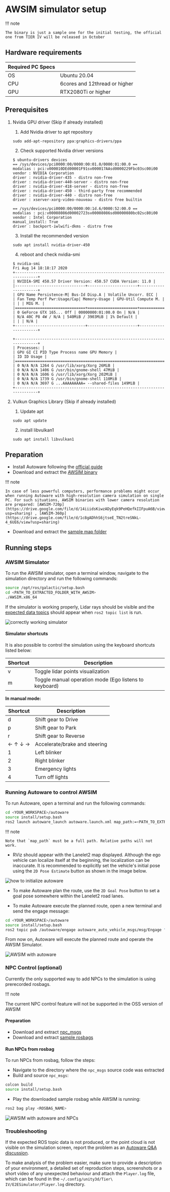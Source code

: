 # AWSIM simulator setup

!!! note

    The binary is just a sample one for the initial testing, the official one from TIER IV will be released in October

## Hardware requirements

| Required PC Specs |                               |
| :---------------- | :---------------------------- |
| OS                | Ubuntu 20.04                  |
| CPU               | 6cores and 12thread or higher |
| GPU               | RTX2080Ti or higher           |

## Prerequisites

1. Nvidia GPU driver (Skip if already installed)
    1. Add Nvidia driver to apt repository
    ```
    sudo add-apt-repository ppa:graphics-drivers/ppa
    ```
    2. Check supported Nvidia driver versions
    ```
    $ ubuntu-drivers devices
    == /sys/devices/pci0000:00/0000:00:01.0/0000:01:00.0 ==
    modalias : pci:v000010DEd00001F91sv000017AAsd0000229Fbc03sc00i00
    vendor : NVIDIA Corporation
    driver : nvidia-driver-435 - distro non-free
    driver : nvidia-driver-440-server - distro non-free
    driver : nvidia-driver-418-server - distro non-free
    driver : nvidia-driver-450 - third-party free recommended
    driver : nvidia-driver-440 - distro non-free
    driver : xserver-xorg-video-nouveau - distro free builtin

    == /sys/devices/pci0000:00/0000:00:1d.6/0000:52:00.0 ==
    modalias : pci:v00008086d00002723sv00008086sd00000080bc02sc80i00
    vendor : Intel Corporation
    manual_install: True
    driver : backport-iwlwifi-dkms - distro free
    ```
    3. Install the recommended version
    ```
    sudo apt install nvidia-driver-450
    ```
    4. reboot and check nvidia-smi
    ```
    $ nvidia-smi
    Fri Aug 14 18:18:17 2020
    +-----------------------------------------------------------------------------+
    | NVIDIA-SMI 450.57 Driver Version: 450.57 CUDA Version: 11.0 |
    |-------------------------------+----------------------+----------------------+
    | GPU Name Persistence-M| Bus-Id Disp.A | Volatile Uncorr. ECC |
    | Fan Temp Perf Pwr:Usage/Cap| Memory-Usage | GPU-Util Compute M. |
    | | | MIG M. |
    |===============================+======================+======================|
    | 0 GeForce GTX 165... Off | 00000000:01:00.0 On | N/A |
    | N/A 40C P8 4W / N/A | 540MiB / 3903MiB | 1% Default |
    | | | N/A |
    +-------------------------------+----------------------+----------------------+

    +-----------------------------------------------------------------------------+
    | Processes: |
    | GPU GI CI PID Type Process name GPU Memory |
    | ID ID Usage |
    |=============================================================================|
    | 0 N/A N/A 1264 G /usr/lib/xorg/Xorg 26MiB |
    | 0 N/A N/A 1406 G /usr/bin/gnome-shell 47MiB |
    | 0 N/A N/A 1606 G /usr/lib/xorg/Xorg 202MiB |
    | 0 N/A N/A 1739 G /usr/bin/gnome-shell 110MiB |
    | 0 N/A N/A 3697 G ...AAAAAAAAA= --shared-files 149MiB |
    +-----------------------------------------------------------------------------+
    ```

2. Vulkun Graphics Library (Skip if already installed)
    1. Update apt
    ```
    sudo apt update
    ```
    2. install libvulkan1
    ```
    sudo apt install libvulkan1
    ```

## Preparation

- Install Autoware following the [official guide](https://autowarefoundation.github.io/autoware-documentation/main/installation/autoware/source-installation/)
- Download and extract the [AWSIM binary](https://drive.google.com/file/d/1p_dEiSTODHjCVkxFy8F7tLkY1J9VItIb/view?usp=sharing)

!!! note

    In case of less powerful computers, performance problems might occur when running Autoware with high-resolution camera simulation on single PC. For such situations, AWSIM binaries with lower camera resolution are prepared: [AWSIM-720p](https://drive.google.com/file/d/14iiidsKiwzADyEqk9PeHQefkIIFpuA6B/view?usp=sharing) , [AWSIM-360p](https://drive.google.com/file/d/1c8gADhhS6jtseE_TN2treSNkL-4_6UE6/view?usp=sharing)

- Download and extract the [sample map folder](https://drive.google.com/file/d/1vGFI0o0zQ-gRZYqKrPbnrtCN3c3-92Fy/view?usp=sharing)

## Running steps

### AWSIM Simulator

To run the AWSIM simulator, open a terminal window, navigate to the simulation directory and run the following commands:

```bash
source /opt/ros/galactic/setup.bash
cd <PATH_TO_EXTRACTED_FOLDER_WITH_AWSIM>
./AWSIM.x86_64
```

If the simulator is working properly, Lidar rays should be visible and the [expected data topics](https://github.com/autowarefoundation/autoware-projects/wiki/Bus-ODD-Simulation-requirements#integration-interface-with-autoware-universe) should appear when `ros2 topic list` is run.

![correctly working simulator](./images/workingSim.png)

#### Simulator shortcuts

It is also possible to control the simulation using the keyboard shortcuts listed below:

| Shortcut | Description                                            |
| -------- | ------------------------------------------------------ |
| v        | Toggle lidar points visualization                      |
| m        | Toggle manual operation mode (Ego listens to keyboard) |

<b> In manual mode: </b>

| Shortcut | Description                   |
| -------- | ----------------------------- |
| d        | Shift gear to Drive           |
| p        | Shift gear to Park            |
| r        | Shift gear to Reverse         |
| ← ↑ ↓ →  | Accelerate/brake and steering |
| 1        | Left blinker                  |
| 2        | Right blinker                 |
| 3        | Emergency lights              |
| 4        | Turn off lights               |

### Running Autoware to control AWSIM

To run Autoware, open a terminal and run the following commands:

```bash
cd <YOUR_WORKSPACE>/autoware
source install/setup.bash
ros2 launch autoware_launch autoware.launch.xml map_path:=<PATH_TO_EXTRACTED_FOLDER_WITH_MAP> vehicle_model:=sample_vehicle sensor_model:=sample_sensor_kit use_sim_time:=true launch_sensing_driver:=false
```

!!! note

    Note that `map_path` must be a full path. Relative paths will not work.

- RViz should appear with the Lanelet2 map displayed. Although the ego vehicle can localize itself at the beginning, the localization can be inaccurate. It is recommended to explicitly set the vehicle's initial pose using the `2D Pose Estimate` button as shown in the image below.

![how to initialize autoware](./images/initializeAutoware.png)

- To make Autoware plan the route, use the `2D Goal Pose` button to set a goal pose somewhere within the Lanelet2 road lanes.

- To make Autoware execute the planned route, open a new terminal and send the engage message:

```bash
cd <YOUR_WORKSPACE>/autoware
source install/setup.bash
ros2 topic pub /autoware/engage autoware_auto_vehicle_msgs/msg/Engage "engage: true"
```

From now on, Autoware will execute the planned route and operate the AWSIM Simulator.

![AWSIM with autoware](./images/awf_awsim.png)

### NPC Control (optional)

Currently the only supported way to add NPCs to the simulation is using prerecorded rosbags.

!!! note

The current NPC control feature will not be supported in the OSS version of AWSIM

#### Preparation

- Download and extract [npc_msgs](https://drive.google.com/file/d/1fMvjOnz7Z0cGXotwdOAhBfLPYO52ssp0/view?usp=sharing)
- Download and extract [sample rosbags](https://drive.google.com/file/d/1BSoIq82DW_RIyeSR6OinhKmA6lD6jmWe/view?usp=sharing)

#### Run NPCs from rosbag

To run NPCs from rosbag, follow the steps:

- Navigate to the directory where the `npc_msgs` source code was extracted
- Build and source `npc_msgs`:

```bash
colcon build
source install/setup.bash
```

- Play the downloaded sample rosbag while AWSIM is running:

```bash
ros2 bag play <ROSBAG_NAME>
```

![AWSIM with autoware and NPCs](./images/awsim_npc.png)

### Troubleshooting

If the expected ROS topic data is not produced, or the point cloud is not visible on the simulation screen, report the problem as an [Autoware Q&A discussion](https://github.com/autowarefoundation/autoware/discussions/).

To make analysis of the problem easier, make sure to provide a description of your environment, a detailed set of reproduction steps, screenshots or a short video of any unexpected behaviour and attach the `Player.log` file, which can be found in the `~/.config/unity3d/Tier\ IV/E2ESimulator/Player.log` directory.
